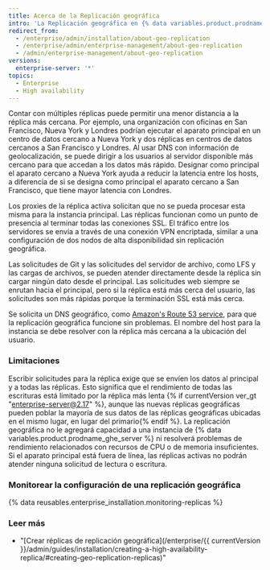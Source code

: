 ```yaml
---
title: Acerca de la Replicación geográfica
intro: 'La Replicación geográfica en {% data variables.product.prodname_ghe_server %} utiliza múltiples réplicas activas para responder las solicitudes de los centros de datos distribuidos geográficamente.'
redirect_from:
  - /enterprise/admin/installation/about-geo-replication
  - /enterprise/admin/enterprise-management/about-geo-replication
  - /admin/enterprise-management/about-geo-replication
versions:
  enterprise-server: '*'
topics:
  - Enterprise
  - High availability
---
```

Contar con múltiples réplicas puede permitir una menor distancia a la réplica más cercana. Por ejemplo, una organización con oficinas en San Francisco, Nueva York y Londres podrían ejecutar el aparato principal en un centro de datos cercano a Nueva York y dos réplicas en centros de datos cercanos a San Francisco y Londres. Al usar DNS con información de geolocalización, se puede dirigir a los usuarios al servidor disponible más cercano para que accedan a los datos más rápido. Designar como principal el aparato cercano a Nueva York ayuda a reducir la latencia entre los hosts, a diferencia de si se designa como principal el aparato cercano a San Francisco, que tiene mayor latencia con Londres.

Los proxies de la réplica activa solicitan que no se pueda procesar esta misma para la instancia principal. Las réplicas funcionan como un punto de presencia al terminar todas las conexiones SSL. El tráfico entre los servidores se envía a través de una conexión VPN encriptada, similar a una configuración de dos nodos de alta disponibilidad sin replicación geográfica.

Las solicitudes de Git y las solicitudes del servidor de archivo, como LFS y las cargas de archivos, se pueden atender directamente desde la réplica sin cargar ningún dato desde el principal. Las solicitudes web siempre se enrutan hacia el principal, pero si la réplica está más cerca del usuario, las solicitudes son más rápidas porque la terminación SSL está más cerca.

Se solicita un DNS geográfico, como [Amazon's Route 53 service](http://docs.aws.amazon.com/Route53/latest/DeveloperGuide/routing-policy.html#routing-policy-geo), para que la replicación geográfica funcione sin problemas. El nombre del host para la instancia se debe resolver con la réplica más cercana a la ubicación del usuario.

### Limitaciones

Escribir solicitudes para la réplica exige que se envíen los datos al principal y a todas las réplicas. Esto significa que el rendimiento de todas las escrituras está limitado por la réplica más lenta {% if currentVersion ver_gt "enterprise-server@2.17" %}, aunque las nuevas réplicas geográficas pueden poblar la mayoría de sus datos de las réplicas geográficas ubicadas en el mismo lugar, en lugar del primario{% endif %}. La replicación geográfica no le agregará capacidad a una instancia de {% data variables.product.prodname_ghe_server %} ni resolverá problemas de rendimiento relacionados con recursos de CPU o de memoria insuficientes. Si el aparato principal está fuera de línea, las réplicas activas no podrán atender ninguna solicitud de lectura o escritura.

### Monitorear la configuración de una replicación geográfica

{% data reusables.enterprise_installation.monitoring-replicas %}

### Leer más
- "[Crear réplicas de replicación geográfica](/enterprise/{{ currentVersion }}/admin/guides/installation/creating-a-high-availability-replica/#creating-geo-replication-replicas)"
